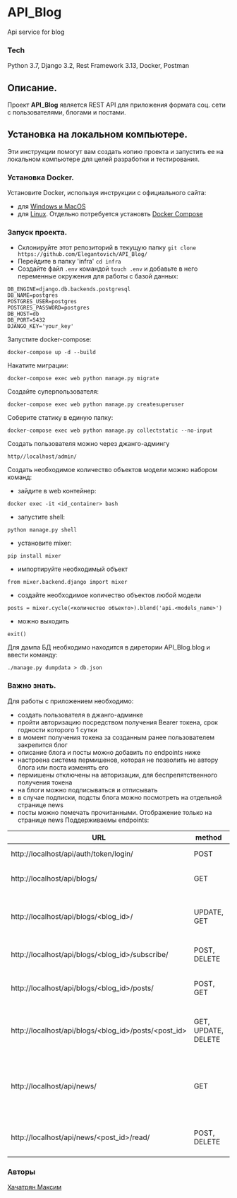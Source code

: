 # API_Blog
Api service for blog

### Tech
Python 3.7, Django 3.2, Rest Framework 3.13, Docker, Postman

## Описание.

Проект **API_Blog** является REST API для приложения формата соц. сети с пользователями, блогами и постами.

## Установка на локальном компьютере.
Эти инструкции помогут вам создать копию проекта и запустить ее на локальном компьютере для целей разработки и тестирования.

### Установка Docker.
Установите Docker, используя инструкции с официального сайта:
- для [Windows и MacOS](https://www.docker.com/products/docker-desktop)
- для [Linux](https://docs.docker.com/engine/install/ubuntu/). Отдельно потребуется установть [Docker Compose](https://docs.docker.com/compose/install/)

### Запуск проекта.
- Склонируйте этот репозиторий в текущую папку `git clone https://github.com/Elegantovich/API_Blog/`
- Перейдите в папку 'infra' `cd infra`
- Создайте файл `.env` командой `touch .env` и добавьте в него переменные окружения для работы с базой данных:
```
DB_ENGINE=django.db.backends.postgresql
DB_NAME=postgres
POSTGRES_USER=postgres
POSTGRES_PASSWORD=postgres
DB_HOST=db
DB_PORT=5432 
DJANGO_KEY='your_key'
```
Запустите docker-compose:
```
docker-compose up -d --build
```
Накатите миграции:
```
docker-compose exec web python manage.py migrate
```
Создайте суперпользователя:
```
docker-compose exec web python manage.py createsuperuser
```
Соберите статику в единую папку:
```
docker-compose exec web python manage.py collectstatic --no-input
```
Создать пользователя можно через джанго-админгу
```
http//localhost/admin/
```
Создать необходимое количество объектов модели можно набором команд:
- зайдите в web контейнер:
```
docker exec -it <id_container> bash
```
- запустите shell:
```
python manage.py shell
```
- установите mixer:
```
pip install mixer
```
- импортируйте необходимый объект
```
from mixer.backend.django import mixer
```
- создайте необходимое количество объектов любой модели
```
posts = mixer.cycle(<количество объекто>).blend('api.<models_name>')
```
- можно выходить
```
exit()
```
Для дампа БД необходимо находится в диретории API_Blog.blog и ввести команду:
```
./manage.py dumpdata > db.json
```
### Важно знать.
Для работы с приложением необходимо:
- создать пользователя в джанго-админке
- пройти авторизацию посредством получения Bearer токена, срок годности которого 1 сутки
- в момент получения токена за созданным ранее пользователем закрепится блог
- описание блога и посты можно добавить по endpoints ниже
- настроена система пермишенов, которая не позволить не автору блога или поста изменять его
- пермишены отключены на авторизации, для беспрепятственного получения токена
- на блоги можно подписываться и отписывать
- в случае подписки, подсты блога можно посмотреть на отдельной странице news
- посты можно помечать прочитанными. Отображение только на странице news
Поддерживаемы endpoints:

| URL| method | Description |
| ------ | ------ | ------ |
| http://localhost/api/auth/token/login/ | POST | Получить токен |
| http://localhost/api/blogs/ | GET | Получить список блогов |
| http://localhost/api/blogs/<blog_id>/ | UPDATE, GET | Получить нужный блог и обновить описание своего |
| http://localhost/api/blogs/<blog_id>/subscribe/ | POST, DELETE | Подписаться и отписаться от блога |
| http://localhost/api/blogs/<blog_id>/posts/ | POST, GET | Создать пост или получить список постов блога |
| http://localhost/api/blogs/<blog_id>/posts/<post_id> | GET, UPDATE, DELETE | Получить нужный пост, обновить или удалить пост своего блога |
| http://localhost/api/news/ | GET | Получить посты из блогов на которые пользователь ранее подписался |
| http://localhost/api/news/<post_id>/read/ | POST, DELETE | Пометить пост прочитанным или нет |

### Авторы

[Хачатрян Максим](https://github.com/Elegantovich)<br>
